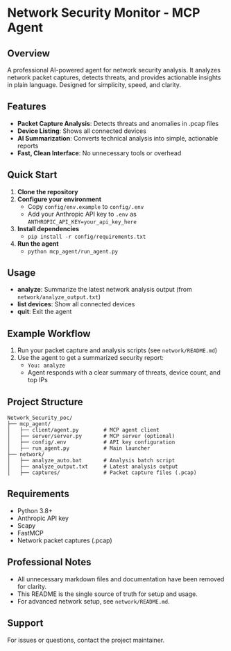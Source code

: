 
# Network Security Monitor - MCP Agent

## Overview
A professional AI-powered agent for network security analysis. It analyzes network packet captures, detects threats, and provides actionable insights in plain language. Designed for simplicity, speed, and clarity.

## Features
- **Packet Capture Analysis**: Detects threats and anomalies in .pcap files
- **Device Listing**: Shows all connected devices
- **AI Summarization**: Converts technical analysis into simple, actionable reports
- **Fast, Clean Interface**: No unnecessary tools or overhead

## Quick Start
1. **Clone the repository**
2. **Configure your environment**
   - Copy `config/env.example` to `config/.env`
   - Add your Anthropic API key to `.env` as `ANTHROPIC_API_KEY=your_api_key_here`
3. **Install dependencies**
   - `pip install -r config/requirements.txt`
4. **Run the agent**
   - `python mcp_agent/run_agent.py`

## Usage
- **analyze**: Summarize the latest network analysis output (from `network/analyze_output.txt`)
- **list devices**: Show all connected devices
- **quit**: Exit the agent

## Example Workflow
1. Run your packet capture and analysis scripts (see `network/README.md`)
2. Use the agent to get a summarized security report:
   - `You: analyze`
   - Agent responds with a clear summary of threats, device count, and top IPs

## Project Structure
```
Network_Security_poc/
├── mcp_agent/
│   ├── client/agent.py        # MCP agent client
│   ├── server/server.py       # MCP server (optional)
│   ├── config/.env            # API key configuration
│   ├── run_agent.py           # Main launcher
├── network/
│   ├── analyze_auto.bat       # Analysis batch script
│   ├── analyze_output.txt     # Latest analysis output
│   ├── captures/              # Packet capture files (.pcap)
```

## Requirements
- Python 3.8+
- Anthropic API key
- Scapy
- FastMCP
- Network packet captures (.pcap)

## Professional Notes
- All unnecessary markdown files and documentation have been removed for clarity.
- This README is the single source of truth for setup and usage.
- For advanced network setup, see `network/README.md`.

## Support
For issues or questions, contact the project maintainer.
